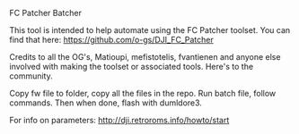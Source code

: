 FC Patcher Batcher                                                                              
                                                                                   
This tool is intended to help automate using the FC Patcher toolset. You can find that here:
https://github.com/o-gs/DJI_FC_Patcher

Credits to all the OG's, Matioupi, mefistotelis, fvantienen and anyone else involved 
with making the toolset or associated tools. Here's to the community.

Copy fw file to folder, copy all the files in the repo. Run batch file, follow commands. Then when done, flash with dumldore3.

For info on parameters: http://dji.retroroms.info/howto/start

